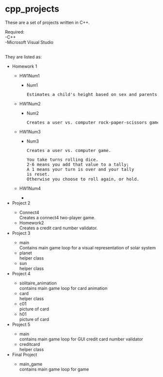 # cpp_projects

These are a set of projects written in C++.

Required: </br>
-C++ </br>
-Microsoft Visual Studio
 
 \
They are listed as:
</br>
<ul>
  <li>Homework 1</li>
    <ul>
      <li>HW1Num1</li>
          <ul>
            <li>Num1</li>
            <pre>Estimates a child's height based on sex and parents' height</pre>
          </ul>
      <li>HW1Num2</li>
          <ul>
            <li>Num2</li>
            <pre>Creates a user vs. computer rock-paper-scissors game</pre>
          </ul>
      <li>HW1Num3</li>
          <ul>
            <li>Num3</li>
            <pre>Creates a user vs. computer game. </pre>
            <pre>You take turns rolling dice. 
2-6 means you add that value to a tally; 
A 1 means your turn is over and your tally
is reset. 
Otherwise you choose to roll again, or hold.</pre>
          </ul>
      <li>HW1Num4</li>
        <ul>
          <li></li>
        </ul>
    </ul>
  <li>Project 2</li>
    <ul>
      <li>Connect4</li>
          Creates a connect4 two-player game.
      <li>Homework2</li>
          Creates a credit card number validator.
    </ul>
  <li>Project 3</li>
    <ul>
      <li>main</li>
          Contains main game loop for a visual representation of solar system
      <li>planet</li>
          helper class
      <li>sun</li>
          helper class
    </ul>
  <li>Project 4</li>
    <ul>
      <li>solitaire_animation</li>
          contains main game loop for card animation
      <li>card</li>
          helper class
      <li>c01</li>
          picture of card
      <li>h01</li>
          picture of card
      </ul>
  <li>Project 5</li>
    <ul>
      <li>main</li>
          contains main game loop for GUI credit card number validator
      <li>creditcard</li>
          helper class
    </ul>
  <li>Final Project</li>
    <ul>
      <li>main_game</li>
          contains main game loop for game
    </ul>
</ul>
